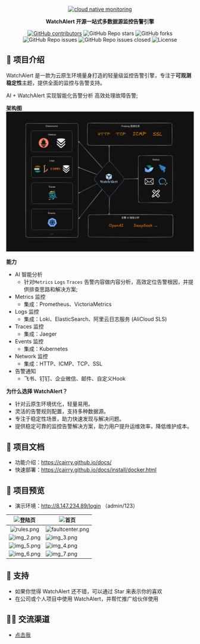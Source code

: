 
<p align="center">
  <a href="https://github.com/w8t-io/WatchAlert"> 
    <img src="WatchAlert.png" alt="cloud native monitoring" width="200" height="auto" /></a>
</p>

<p align="center">
  <b>WatchAlert 开源一站式多数据源监控告警引擎</b>
</p>

<p align="center">
<a href="https://github.com/w8t-io/WatchAlert/graphs/contributors">
  <img alt="GitHub contributors" src="https://img.shields.io/github/contributors-anon/w8t-io/WatchAlert"/></a>
<img alt="GitHub Repo stars" src="https://img.shields.io/github/stars/w8t-io/WatchAlert">
<img alt="GitHub forks" src="https://img.shields.io/github/forks/w8t-io/WatchAlert">
<img alt="GitHub Repo issues" src="https://img.shields.io/github/issues/w8t-io/WatchAlert">
<img alt="GitHub Repo issues closed" src="https://img.shields.io/github/issues-closed/w8t-io/WatchAlert">
<img alt="License" src="https://img.shields.io/badge/license-Apache--2.0-blue"/>

## 💎 项目介绍
WatchAlert 是一款为云原生环境量身打造的轻量级监控告警引擎，专注于**可观测稳定性**主题，提供全面的监控与告警支持。

AI + WatchAlert 实现智能化告警分析 高效处理故障告警;

**架构图**
![img.png](assets/architecture.png)

**能力**
- AI 智能分析
  - 针对`Metrics` `Logs` `Traces` 告警内容做内容分析，高效定位告警根因，并提供排查思路和解决方案;
- Metrics 监控
    - 集成：Prometheus、VictoriaMetrics
- Logs 监控
    - 集成：Loki、ElasticSearch、阿里云日志服务 (AliCloud SLS)
- Traces 监控
    - 集成：Jaeger
- Events 监控
    - 集成：Kubernetes
- Network 监控
    - 集成：HTTP、ICMP、TCP、SSL
- 告警通知
    - 飞书、钉钉、企业微信、邮件、自定义Hook


**为什么选择 WatchAlert？**
- 针对云原生环境优化，轻量易用。
- 灵活的告警规则配置，支持多种数据源。
- 专注于稳定性场景，助力快速发现与解决问题。
- 提供稳定可靠的监控告警解决方案，助力用户提升运维效率，降低维护成本。

## 📄 项目文档

- 功能介绍：https://cairry.github.io/docs/
- 快速部署：https://cairry.github.io/docs/install/docker.html


## 🎉 项目预览
- 演示环境：http://8.147.234.89/login
  （admin/123）

|    ![登陆页](assets/login.png)    | ![首页](assets/home.png)                 |
|:------------------------------:|--------------------------------|
|   ![rules.png](assets/rules.png)   | ![faultcenter.png](assets/faultcenter.png) |
| ![img_2.png](assets/img_2.png) | ![img_3.png](assets/img_3.png) |
| ![img_5.png](assets/img_5.png) | ![img_4.png](assets/img_4.png) |
| ![img_6.png](assets/img_6.png) | ![img_7.png](assets/img_7.png) |

## 🎸 支持
- 如果你觉得 WatchAlert 还不错，可以通过 Star 来表示你的喜欢
- 在公司或个人项目中使用 WatchAlert，并帮忙推广给伙伴使用

## 🧑‍💻 交流渠道
- [点击我](https://cairry.github.io/docs/#%E4%BA%A4%E6%B5%81%E7%BE%A4-%E8%81%94%E7%B3%BB%E6%88%91)